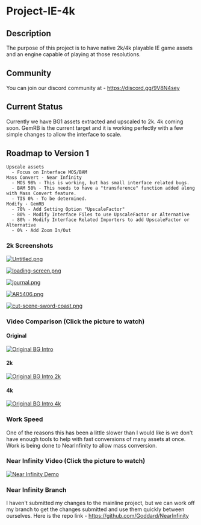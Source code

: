 # Project-IE-4k

## Description
The purpose of this project is to have native 2k/4k playable IE game assets and an engine capable of playing at those resolutions.  

## Community
You can join our discord community at - https://discord.gg/9V8N4sey

## Current Status
Currently we have BG1 assets extracted and upscaled to 2k.  4k coming soon.  GemRB is the current target and it is working perfectly with a few simple changes to allow the interface to scale.

## Roadmap to Version 1
    Upscale assets
      - Focus on Interface MOS/BAM
    Mass Convert - Near Infinity
      - MOS 98% - This is working, but has small interface related bugs.
      - BAM 50% - This needs to have a "transference" function added along with Mass Convert feature.
      - TIS 0% - To be determined.
    Modify - GemRB
      - 70% - Add Setting Option "UpscaleFactor"
      - 80% - Modify Interface Files to use UpscaleFactor or Alternative
      - 80% - Modify Interface Related Importers to add UpscaleFactor or Alternative
      - 0% - Add Zoom In/Out

### 2k Screenshots
[![Untitled.png](https://i.postimg.cc/d3rsvxPk/Untitled.png)](https://postimg.cc/2LjR7T5r)

[![loading-screen.png](https://i.postimg.cc/vmTDMGZF/loading-screen.png)](https://postimg.cc/mcxTyf98)

[![journal.png](https://i.postimg.cc/L6QrwSwZ/journal.png)](https://postimg.cc/tYPSnKXX)

[![AR5406.png](https://i.postimg.cc/CdyKqfp2/AR5406.png)](https://postimg.cc/sGcyFxXP)

[![cut-scene-sword-coast.png](https://i.postimg.cc/hPtk2vyB/cut-scene-sword-coast.png)](https://postimg.cc/kDLY4JP1)

### Video Comparison (Click the picture to watch)
#### Original
[![Original BG Intro](https://img.youtube.com/vi/MpiKW6AMeEI/0.jpg)](https://www.youtube.com/watch?v=MpiKW6AMeEI&feature=youtu.be)

#### 2k
[![Original BG Intro 2k](https://img.youtube.com/vi/xeNiJnpFKbw/0.jpg)](https://www.youtube.com/watch?v=xeNiJnpFKbw&feature=youtu.be)

#### 4k
[![Original BG Intro 4k](https://img.youtube.com/vi/GF_aN3QOCIo/0.jpg)](https://www.youtube.com/watch?v=GF_aN3QOCIo&feature=youtu.be)


### Work Speed
One of the reasons this has been a little slower than I would like is we don't have enough tools to help with fast conversions of many assets at once.  Work is being done to NearInfinity to allow mass conversion.

### Near Infinity Video (Click the picture to watch)
[![Near Infinity Demo](https://img.youtube.com/vi/jd3RItOyFxU/0.jpg)](https://www.youtube.com/watch?v=jd3RItOyFxU&feature=youtu.be)

### Near Infinity Branch
I haven't submitted my changes to the mainline project, but we can work off my branch to get the changes submitted and use them quickly between ourselves.  Here is the repo link - https://github.com/Goddard/NearInfinity
